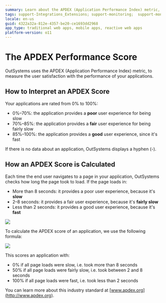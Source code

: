 ```yaml
---
summary: Learn about the APDEX (Application Performance Index) metric, used by OutSystems to measure the user satisfaction with the performance of your applications.
tags: support-Integrations_Extensions; support-monitoring;  support-monitoring-featured
locale: en-us
guid: 4322a32a-812e-4357-be20-ce1693dd2968
app_type: traditional web apps, mobile apps, reactive web apps
platform-version: o11
---
```


# The APDEX Performance Score

OutSystems uses the APDEX (Application Performance Index) metric, to measure the user satisfaction with the performance of your applications.

## How to Interpret an APDEX Score

Your applications are rated from 0% to 100%:

* 0%–70%:  the application provides a **poor** user experience for being slow
* 70%–85%: the application provides a **fair** user experience for being fairly slow
* 85%–100%: the application provides a **good** user experience, since it's fast

If there is no data about an application, OutSystems displays a hyphen (-).

## How an APDEX Score is Calculated

Each time the end user navigates to a page in your application, OutSystems checks how long the page took to load. If the page loads in:

* More than 8 seconds: it provides a poor user experience, because it's **slow**
* 2–8 seconds: it provides a fair user experience, because it's **fairly slow**
* Less than 2 seconds: it provides a good user experience, because it's **fast**

![](images/the-apdex-performance-score-2.png)

To calculate the APDEX score of an application, we use the following formula:

![](images/the-apdex-performance-score-3.png)

This scores an application with:

* 0% if all page loads were slow, i.e. took more than 8 seconds
* 50% if all page loads were fairly slow, i.e. took between 2 and 8 seconds
* 100% if all page loads were fast, i.e. took less than 2 seconds

You can learn more about this industry standard at [www.apdex.org](<http://www.apdex.org>).
